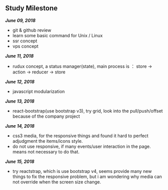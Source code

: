 ## Study Milestone

***June 09, 2018***

- git & github review
- learn some basic command for Unix / Linux
- ssr concept
- vps concept

***June 11, 2018***

- rudux concept, a status manager(state), main process is ： store -> action -> reducer -> store

***June 12, 2018***

- javascript modularization

***June 13, 2018***

- react-bootstrap(use bootstrap v3), try grid, look into the pull/push/offset because of the company project

***June 14, 2018***

- css3 media, for the responsive things and found it hard to perfect adjudgment the items/icons style.
- do not use responsive, if many events/user interaction in the page. means not necessary to do that.

***June 15, 2018***

- try reactstrap, which is use bootstrap v4, seems provide many new things to fix the responsive problem, but i am wondering why media can not override when the screen size change.
